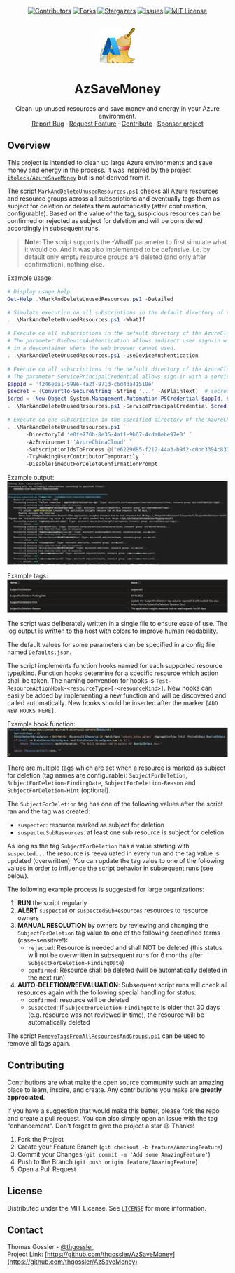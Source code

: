 <!-- SHIELDS -->
<div align="center">

[![Contributors][contributors-shield]][contributors-url]
[![Forks][forks-shield]][forks-url]
[![Stargazers][stars-shield]][stars-url]
[![Issues][issues-shield]][issues-url]
[![MIT License][license-shield]][license-url]

</div>

<!-- PROJECT LOGO -->
<br />
<div align="center">
  <a href="https://github.com/thgossler/AzSaveMoney">
    <img src="images/logo.png" alt="Logo" width="80" height="80">
  </a>

  <h1 align="center">AzSaveMoney</h1>

  <p align="center">
    Clean-up unused resources and save money and energy in your Azure environment.
    <br />
    <a href="https://github.com/thgossler/AzSaveMoney/issues">Report Bug</a>
    ·
    <a href="https://github.com/thgossler/AzSaveMoney/issues">Request Feature</a>
    ·
    <a href="https://github.com/thgossler/AzSaveMoney#contributing">Contribute</a>
    ·
    <a href="https://github.com/sponsors/thgossler">Sponsor project</a>
  </p>
</div>


## Overview

This project is intended to clean up large Azure environments and save money and energy in the process. It was inspired by the project [`itoleck/AzureSaveMoney`](https://github.com/itoleck/AzureSaveMoney) but is not derived from it.

The script [`MarkAndDeleteUnusedResources.ps1`](MarkAndDeleteUnusedResources.ps1) checks all Azure resources and resource groups across all subscriptions and eventually tags them as subject for deletion or deletes them automatically (after confirmation, configurable). Based on the value of the tag, suspicious resources can be confirmed or rejected as subject for deletion and will be considered accordingly in subsequent runs.

> **Note**: The script supports the -WhatIf parameter to first simulate what it would do. And it was also implemented to be defensive, i.e. by default only empty resource groups are deleted (and only after confirmation), nothing else.

Example usage:
```powershell
# Display usage help
Get-Help .\MarkAndDeleteUnusedResources.ps1 -Detailed
```

```powershell
# Simulate execution on all subscriptions in the default directory of the AzureCloud environment
. .\MarkAndDeleteUnusedResources.ps1 -WhatIf
```

```powershell
# Execute on all subscriptions in the default directory of the AzureCloud environment.
# The parameter UseDeviceAuthentication allows indirect user sign-in with device code, e.g.
# in a devcontainer where the web browser cannot used.
. .\MarkAndDeleteUnusedResources.ps1 -UseDeviceAuthentication
```

```powershell
# Execute on all subscriptions in the default directory of the AzureCloud environment.
# The parameter ServicePrincipalCredential allows sign-in with a service principal.
$appId = 'f246e0a1-5996-4a2f-971d-c6d4da41510e'
$secret = (ConvertTo-SecureString -String '...' -AsPlainText)  # secret must not be in source code, just for illustration!
$cred = (New-Object System.Management.Automation.PSCredential $appId, $secret)
. .\MarkAndDeleteUnusedResources.ps1 -ServicePrincipalCredential $cred
```

```powershell
# Execute on one subscription in the specified directory of the AzureChinaCloud environment
. .\MarkAndDeleteUnusedResources.ps1 `
      -DirectoryId 'e0fe770b-8e36-4af1-9b67-4cda0ebe97e0' `
      -AzEnvironment 'AzureChinaCloud' `
      -SubscriptionIdsToProcess @("e6229d85-f212-44a3-b9f2-c0bd3394c833") `
      -TryMakingUserContributorTemporarily `
      -DisableTimeoutForDeleteConfirmationPrompt
```

Example output:
![Example output](images/Screenshot.png)

Example tags:
![Example tags](images/Screenshot2.png)

The script was deliberately written in a single file to ensure ease of use. The log output is written to the host with colors to improve human readability.

The default values for some parameters can be specified in a config file named `Defaults.json`.

The script implements function hooks named for each supported resource type/kind. Function hooks determine for a specific resource which action shall be taken. The naming convention for hooks is `Test-ResourceActionHook-<resourceType>[-<resourceKind>]`. New hooks can easily be added by implementing a new function and will be discovered and called automatically. New hooks should be inserted after the marker `[ADD NEW HOOKS HERE]`.

Example hook function:
![Example hook function](images/Screenshot3.png)

There are multiple tags which are set when a resource is marked as  subject for deletion (tag names are configurable):
`SubjectForDeletion`,
`SubjectForDeletion-FindingDate`,
`SubjectForDeletion-Reason` and
`SubjectForDeletion-Hint` (optional).

The `SubjectForDeletion` tag has one of the following values after the script ran and the tag was created:
- `suspected`: resource marked as subject for deletion
- `suspectedSubResources`: at least one sub resource is subject for deletion

As long as the tag `SubjectForDeletion` has a value starting with `suspected...` the resource is reevaluated in every run and the tag value is updated (overwritten). You can update the tag value to one of the following values in order to influence the script behavior in subsequent runs (see below).

The following example process is suggested for large organizations:

1. **RUN** the script regularly
2. **ALERT** `suspected` or `suspectedSubResources` resources to resource owners
3. **MANUAL RESOLUTION** by owners by reviewing and changing the `SubjectForDeletion` tag value to one of the following predefined terms (case-sensitive!):
   - `rejected`: Resource is needed and shall NOT be deleted (this status will not be overwritten in subsequent runs for 6 months after `SubjectForDeletion-FindingDate`)
   - `confirmed`: Resource shall be deleted (will be automatically deleted in the next run)
4. **AUTO-DELETION/REEVALUATION**: Subsequent script runs will check all resources again with the following special handling for status:
   - `confirmed`: resource will be deleted
   - `suspected`: if `SubjectForDeletion-FindingDate` is older that 30 days (e.g. resource was not reviewed in time), the resource will be automatically deleted

The script [`RemoveTagsFromAllResourcesAndGroups.ps1`](RemoveTagsFromAllResourcesAndGroups.ps1) can be used to remove all tags again.


## Contributing

Contributions are what make the open source community such an amazing place to learn, inspire, and create. Any contributions you make are **greatly appreciated**.

If you have a suggestion that would make this better, please fork the repo and create a pull request. You can also simply open an issue with the tag "enhancement".
Don't forget to give the project a star :wink: Thanks!

1. Fork the Project
2. Create your Feature Branch (`git checkout -b feature/AmazingFeature`)
3. Commit your Changes (`git commit -m 'Add some AmazingFeature'`)
4. Push to the Branch (`git push origin feature/AmazingFeature`)
5. Open a Pull Request


## License

Distributed under the MIT License. See [`LICENSE`](https://github.com/thgossler/AzSaveMoney/blob/main/LICENSE) for more information.


## Contact

Thomas Gossler - [@thgossler](https://twitter.com/thgossler)<br/>
Project Link: [https://github.com/thgossler/AzSaveMoney](https://github.com/thgossler/AzSaveMoney)


<!-- MARKDOWN LINKS & IMAGES (https://www.markdownguide.org/basic-syntax/#reference-style-links) -->
[contributors-shield]: https://img.shields.io/github/contributors/thgossler/AzSaveMoney.svg
[contributors-url]: https://github.com/thgossler/AzSaveMoney/graphs/contributors
[forks-shield]: https://img.shields.io/github/forks/thgossler/AzSaveMoney.svg
[forks-url]: https://github.com/thgossler/AzSaveMoney/network/members
[stars-shield]: https://img.shields.io/github/stars/thgossler/AzSaveMoney.svg
[stars-url]: https://github.com/thgossler/AzSaveMoney/stargazers
[issues-shield]: https://img.shields.io/github/issues/thgossler/AzSaveMoney.svg
[issues-url]: https://github.com/thgossler/AzSaveMoney/issues
[license-shield]: https://img.shields.io/github/license/thgossler/AzSaveMoney.svg
[license-url]: https://github.com/thgossler/AzSaveMoney/blob/main/LICENSE
